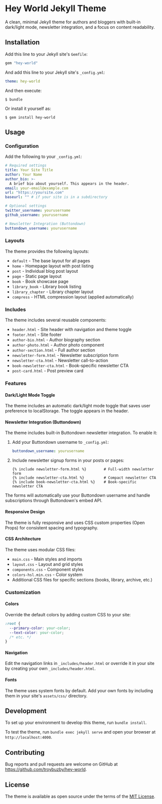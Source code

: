 # Hey World Jekyll Theme

A clean, minimal Jekyll theme for authors and bloggers with built-in dark/light mode, newsletter integration, and a focus on content readability.

## Installation

Add this line to your Jekyll site's `Gemfile`:

```ruby
gem "hey-world"
```

And add this line to your Jekyll site's `_config.yml`:

```yaml
theme: hey-world
```

And then execute:

    $ bundle

Or install it yourself as:

    $ gem install hey-world

## Usage

### Configuration

Add the following to your `_config.yml`:

```yaml
# Required settings
title: Your Site Title
author: Your Name
author_bio: >-
  A brief bio about yourself. This appears in the header.
email: your-email@example.com
url: "https://yoursite.com"
baseurl: "" # if your site is in a subdirectory

# Optional settings
twitter_username: yourusername
github_username: yourusername

# Newsletter Integration (Buttondown)
buttondown_username: yourusername
```

### Layouts

The theme provides the following layouts:

- `default` - The base layout for all pages
- `home` - Homepage layout with post listing
- `post` - Individual blog post layout
- `page` - Static page layout
- `book` - Book showcase page
- `library_book` - Library book listing
- `library_chapter` - Library chapter layout
- `compress` - HTML compression layout (applied automatically)

### Includes

The theme includes several reusable components:

- `header.html` - Site header with navigation and theme toggle
- `footer.html` - Site footer
- `author-bio.html` - Author biography section
- `author-photo.html` - Author photo component
- `author-section.html` - Full author section
- `newsletter-form.html` - Newsletter subscription form
- `newsletter-cta.html` - Newsletter call-to-action
- `book-newsletter-cta.html` - Book-specific newsletter CTA
- `post-card.html` - Post preview card

### Features

#### Dark/Light Mode Toggle

The theme includes an automatic dark/light mode toggle that saves user preference to localStorage. The toggle appears in the header.

#### Newsletter Integration (Buttondown)

The theme includes built-in Buttondown newsletter integration. To enable it:

1. Add your Buttondown username to `_config.yml`:
   ```yaml
   buttondown_username: yourusername
   ```

2. Include newsletter signup forms in your posts or pages:
   ```liquid
   {% include newsletter-form.html %}        # Full-width newsletter form
   {% include newsletter-cta.html %}         # Compact newsletter CTA
   {% include book-newsletter-cta.html %}    # Book-specific newsletter CTA
   ```

The forms will automatically use your Buttondown username and handle subscriptions through Buttondown's embed API.

#### Responsive Design

The theme is fully responsive and uses CSS custom properties (Open Props) for consistent spacing and typography.

#### CSS Architecture

The theme uses modular CSS files:
- `main.css` - Main styles and imports
- `layout.css` - Layout and grid styles
- `components.css` - Component styles
- `colors-hsl.min.css` - Color system
- Additional CSS files for specific sections (books, library, archive, etc.)

### Customization

#### Colors

Override the default colors by adding custom CSS to your site:

```css
:root {
  --primary-color: your-color;
  --text-color: your-color;
  /* etc. */
}
```

#### Navigation

Edit the navigation links in `_includes/header.html` or override it in your site by creating your own `_includes/header.html`.

#### Fonts

The theme uses system fonts by default. Add your own fonts by including them in your site's `assets/css/` directory.

## Development

To set up your environment to develop this theme, run `bundle install`.

To test the theme, run `bundle exec jekyll serve` and open your browser at `http://localhost:4000`.

## Contributing

Bug reports and pull requests are welcome on GitHub at https://github.com/troybuzby/hey-world.

## License

The theme is available as open source under the terms of the [MIT License](https://opensource.org/licenses/MIT).